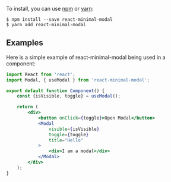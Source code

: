 To install, you can use [npm](https://npmjs.org/) or [yarn](https://yarnpkg.com):

    $ npm install --save react-minimal-modal
    $ yarn add react-minimal-modal

## Examples

Here is a simple example of react-minimal-modal being used in a component:

```jsx
import React from 'react';
import Modal, { useModal } from 'react-minimal-modal';

export default function Component() {
    const {isVisible, toggle} = useModal();

    return (
        <div>
            <button onClick={toggle}>Open Modal</button>
            <Modal
                visible={isVisible}
                toggle={toggle}
                title="Hello"
            >
                <div>I am a modal</div>
            </Modal>
        </div>
    );
}
```